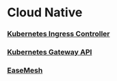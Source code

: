 # Cloud Native

### [Kubernetes Ingress Controller](4.1.Kubernetes-Ingress-Controller.md)
### [Kubernetes Gateway API](4.2.Gateway-API.md)
### [EaseMesh](4.3.EaseMesh.md)